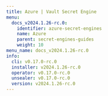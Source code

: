 ```yaml
---
title: Azure | Vault Secret Engine
menu:
  docs_v2024.1.26-rc.0:
    identifier: azure-secret-engines
    name: Azure
    parent: secret-engines-guides
    weight: 10
menu_name: docs_v2024.1.26-rc.0
info:
  cli: v0.17.0-rc.0
  installer: v2024.1.26-rc.0
  operator: v0.17.0-rc.0
  unsealer: v0.17.0-rc.0
  version: v2024.1.26-rc.0
---
```


